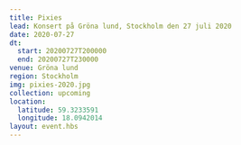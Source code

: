```yaml
---
title: Pixies
lead: Konsert på Gröna lund, Stockholm den 27 juli 2020
date: 2020-07-27
dt:
  start: 20200727T200000
  end: 20200727T230000
venue: Gröna lund
region: Stockholm
img: pixies-2020.jpg
collection: upcoming
location:
  latitude: 59.3233591
  longitude: 18.0942014
layout: event.hbs
---
```

